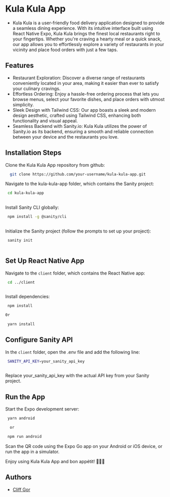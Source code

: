 
# Kula Kula App
- Kula Kula is a user-friendly food delivery application designed to provide a seamless dining experience. With its intuitive interface built using React Native Expo, Kula Kula brings the finest local restaurants right to your fingertips. Whether you're craving a hearty meal or a quick snack, our app allows you to effortlessly explore a variety of restaurants in your vicinity and place food orders with just a few taps.


## Features

- Restaurant Exploration: Discover a diverse range of restaurants conveniently located in your area, making it easier than ever to satisfy your culinary cravings.
- Effortless Ordering: Enjoy a hassle-free ordering process that lets you browse menus, select your favorite dishes, and place orders with utmost simplicity.
- Sleek Design with Tailwind CSS: Our app boasts a sleek and modern design aesthetic, crafted using Tailwind CSS, enhancing both functionality and visual appeal.
- Seamless Backend with Sanity.io: Kula Kula utilizes the power of Sanity.io as its backend, ensuring a smooth and reliable connection between your device and the restaurants you love.

## Installation Steps

Clone the Kula Kula App repository from github:

```bash
  git clone https://github.com/your-username/kula-kula-app.git

```

Navigate to the kula-kula-app folder, which contains the Sanity project:

```bash
 cd kula-kula-app
  
```

Install Sanity CLI globally:

```bash
 npm install -g @sanity/cli
  
```

Initialize the Sanity project (follow the prompts to set up your project):

```bash
 sanity init
  
```
## Set Up React Native App

Navigate to the `client` folder, which contains the React Native app:

```bash
 cd ../client
  
```

Install dependencies:

```bash
 npm install

0r

 yarn install
```
## Configure Sanity API
In the `client` folder, open the .env file and add the following line:

```bash
 SANITY_API_KEY=your_sanity_api_key
  
```
Replace your_sanity_api_key with the actual API key from your Sanity project.

## Run the App
Start the Expo development server:

```bash
 yarn android

  or

 npm run android
```

Scan the QR code using the Expo Go app on your Android or iOS device, or run the app in a simulator.

Enjoy using Kula Kula App and bon appétit! 🍔🍕🥗
    

## Authors

- [Cliff Gor](https://github.com/cliffgor)